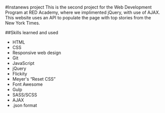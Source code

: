 #Instanews project
This is the second project for the Web Development Program at RED Academy,
where we implimented jQuery, with use of AJAX. This website uses an API to 
populate the page with top stories from the New York Times.
<!-- this is a project to showcase HTML and CSS to build a responsive website
as part of the Web Development Program at RED Academy. This was the first project
completed and my first time utilizing various forms of code. Adapting a
carousel/flickity proved to be difficult. The result was to build a responsive
website to look like a front of an online clothing store with the skills
learned within two weeks. -->

##Skills learned and used

- HTML
- CSS
- Responsive web design
- Git
- JavaScript
- jQuery
- Flickity
- Meyer's “Reset CSS”
- Font Awesome
- Gulp
- SASS/SCSS
- AJAX
- .json format
